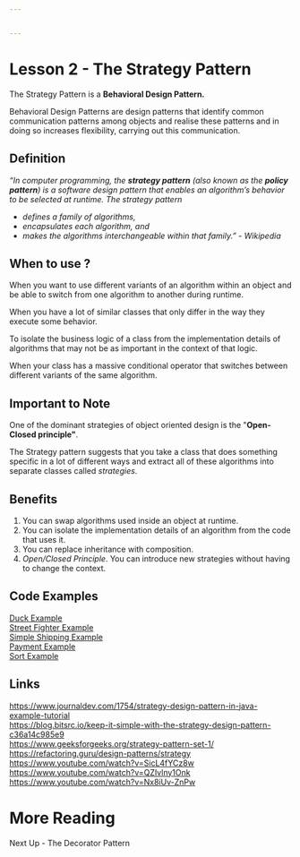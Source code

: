 ```yaml
---


---
```


<h1 id="lesson-2---the-strategy-pattern">Lesson 2 - The Strategy Pattern</h1>
<p>The Strategy Pattern is a <strong>Behavioral Design Pattern.</strong></p>
<p>Behavioral Design Patterns are design patterns that identify common communication patterns among objects and realise these patterns and in doing so increases flexibility, carrying out this communication.</p>
<h2 id="definition">Definition</h2>
<p><em>“In computer programming, the <strong>strategy pattern</strong> (also known as the <strong>policy pattern</strong>) is a software design pattern that enables an algorithm’s behavior to be selected at runtime. The strategy pattern</em></p>
<ul>
<li><em>defines a family of algorithms,</em></li>
<li><em>encapsulates each algorithm, and</em></li>
<li><em>makes the algorithms interchangeable within that family.” - Wikipedia</em></li>
</ul>
<h2 id="when-to-use-">When to use ?</h2>
<p>When you want to use different variants of an algorithm within an object and be able to switch from one algorithm to another during runtime.</p>
<p>When you have a lot of similar classes that only differ in the way they execute some behavior.</p>
<p>To isolate the business logic of a class from the implementation details of algorithms that may not be as important in the context of that logic.</p>
<p>When your class has a massive conditional operator that switches between different variants of the same algorithm.</p>
<h2 id="important-to-note">Important to Note</h2>
<p>One of the dominant strategies of object oriented design is the "<strong>Open-Closed principle"</strong>.</p>
<p>The Strategy pattern suggests that you take a class that does something specific in a lot of different ways and extract all of these algorithms into separate classes called <em>strategies</em>.</p>
<h2 id="benefits">Benefits</h2>
<ol>
<li>You can swap algorithms used inside an object at runtime.</li>
<li>You can isolate the implementation details of an algorithm from the code that uses it.</li>
<li>You can replace inheritance with composition.</li>
<li><em>Open/Closed Principle</em>. You can introduce new strategies without having to change the context.</li>
</ol>
<h2 id="code-examples">Code Examples</h2>
<p><a href="https://github.com/jalbertocoder/ts_strategy/blob/master/src/main.ts">Duck Example</a><br>
<a href="https://bitbucket.org/haydensookchand/typescript_design_patterns/src/bab8a152dd8a3e666a78e29b411d8bcd8c3809b5/?at=patterns%2Fstrategy">Street Fighter Example</a><br>
<a href="https://bitbucket.org/haydensookchand/typescript_design_patterns/src/8f3eee97324509cfc092b9de44fa5bfa68aeb197/?at=patterns%2Fstrategy-shipping-example">Simple Shipping Example</a><br>
<a href="https://github.com/OsmarICancino/StrategyPattern">Payment Example</a><br>
<a href="https://github.com/ottolugo/Strategy-pattern-sort-example">Sort Example</a></p>
<h2 id="links">Links</h2>
<p><a href="https://www.journaldev.com/1754/strategy-design-pattern-in-java-example-tutorial">https://www.journaldev.com/1754/strategy-design-pattern-in-java-example-tutorial</a><br>
<a href="https://blog.bitsrc.io/keep-it-simple-with-the-strategy-design-pattern-c36a14c985e9">https://blog.bitsrc.io/keep-it-simple-with-the-strategy-design-pattern-c36a14c985e9</a><br>
<a href="https://www.geeksforgeeks.org/strategy-pattern-set-1/">https://www.geeksforgeeks.org/strategy-pattern-set-1/</a><br>
<a href="https://refactoring.guru/design-patterns/strategy">https://refactoring.guru/design-patterns/strategy</a><br>
<a href="https://www.youtube.com/watch?v=SicL4fYCz8w">https://www.youtube.com/watch?v=SicL4fYCz8w</a><br>
<a href="https://www.youtube.com/watch?v=QZIvlny1Onk">https://www.youtube.com/watch?v=QZIvlny1Onk</a><br>
<a href="https://www.youtube.com/watch?v=Nx8iUv-ZnPw">https://www.youtube.com/watch?v=Nx8iUv-ZnPw</a></p>
<h1 id="more-reading">More Reading</h1>
<p>Next Up - The Decorator Pattern</p>

